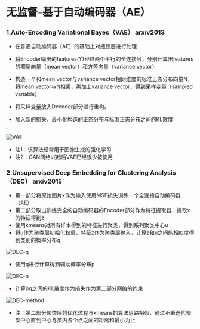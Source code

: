 # 无监督-基于自动编码器（AE）

### 1.Auto-Encoding Variational Bayes（VAE）  arxiv2013

- 在普通自动编码器（AE）的基础上对瓶颈层进行处理

- 将Encoder输出的features(Y)经过两个平行的全连接层，分别计算出features的期望向量（mean vector）和方差向量（variance vector）

- 构造一个和mean vector与variance vector相同维度的标准正态分布向量N，将mean vector与N相乘，再加上variance vector，得到采样变量（sampled variable）

- 将采样变量放入Decoder部分进行重构。

- 加入新的损失，最小化构造的正态分布与标准正态分布之间的KL散度

<img src="http://mengxiangjie12138-images.oss-cn-beijing.aliyuncs.com/VAE-loss.png" alt="VAE" style="zoom:10%;" />

![VAE](http://mengxiangjie12138-images.oss-cn-beijing.aliyuncs.com/VAE-method.png)

- 注1：该算法经常用于图像生成的强化学习
- 注2：GAN网络兴起后VAE已经很少被使用

### 2.Unsupervised Deep Embedding for Clustering Analysis（DEC）  arxiv2015

- 第一部分将原始图片x作为输入使用MSE损失训练一个全连接自动编码器（AE）
- 第二部分取出训练完全的自动编码器的Encoder部分作为特征提取器，提取x的特征得到z
- 使用kmeans对所有样本得到的特征进行聚类，得到系列聚类中心u
- 将u作为聚类层初始化权重，特征z作为聚类层输入，计算z和u之间的相似度得到类别的概率分布q

![DEC-q](http://mengxiangjie12138-images.oss-cn-beijing.aliyuncs.com/DEC-q.jpg)

- 使用q进行计算得到辅助概率分布p

![DEC-p](http://mengxiangjie12138-images.oss-cn-beijing.aliyuncs.com/DEC-p.jpg)

- 计算pq之间的KL散度作为损失作为第二部分网络的约束

![DEC-method](http://mengxiangjie12138-images.oss-cn-beijing.aliyuncs.com/DEC-method.jpg)

- 注：第二部分聚类层的优化过程与kmeans的算法思路相似，通过不断迭代聚类中心直到中心与类内各个点之间的距离和最小为止